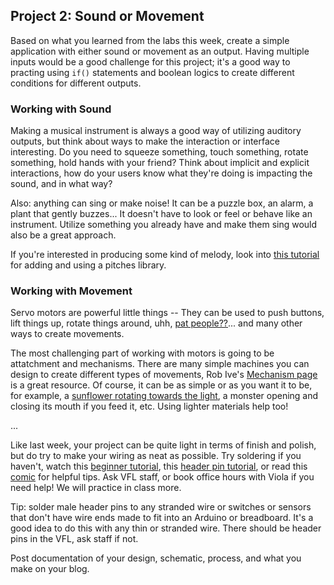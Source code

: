 ## Project 2: Sound or Movement

Based on what you learned from the labs this week, create a simple application with either sound or movement as an output. Having multiple inputs would be a good challenge for this project; it's a good way to practing using `if()` statements and boolean logics to create different conditions for different outputs.

### Working with Sound

Making a musical instrument is always a good way of utilizing auditory outputs, but think about ways to make the interaction or interface interesting. Do you need to squeeze something, touch something, rotate something, hold hands with your friend? Think about implicit and explicit interactions, how do your users know what they're doing is impacting the sound, and in what way?

Also: anything can sing or make noise! It can be a puzzle box, an alarm, a plant that gently buzzes... It doesn't have to look or feel or behave like an instrument. Utilize something you already have and make them sing would also be a great approach.

If you're interested in producing some kind of melody, look into [this tutorial](https://www.arduino.cc/en/Tutorial/BuiltInExamples/toneMelody) for adding and using a pitches library.

### Working with Movement

Servo motors are powerful little things -- They can be used to push buttons, lift things up, rotate things around, uhh, [pat people??](https://fletcherbach.com/FRSK04)... and many other ways to create movements.

The most challenging part of working with motors is going to be attatchment and mechanisms. There are many simple machines you can design to create different types of movements, Rob Ive's [Mechanism page](https://www.robives.com/mechanism/) is a great resource. Of course, it can be as simple or as you want it to be, for example, a [sunflower rotating towards the light](https://create.arduino.cc/projecthub/Mako_/arduino-sunflower-c4fd84?ref=tag&ref_id=servo&offset=1), a monster opening and closing its mouth if you feed it, etc. Using lighter materials help too!

...

Like last week, your project can be quite light in terms of finish and polish, but do try to make your wiring as neat as possible. Try soldering if you haven't, watch this [beginner tutorial](https://www.youtube.com/watch?v=Qps9woUGkvI), this [header pin tutorial](https://www.youtube.com/watch?v=IkjMK26ROcM), or read this [comic](https://drive.google.com/file/d/1L_w3QaK71HDD8ipvT3ry6TKAMcCHSOdG/view?usp=sharing) for helpful tips. Ask VFL staff, or book office hours with Viola if you need help! We will practice in class more.

Tip: solder male header pins to any stranded wire or switches or sensors that don't have wire ends made to fit into an Arduino or breadboard. It's a good idea to do this with any thin or stranded wire. There should be header pins in the VFL, ask staff if not.

Post documentation of your design, schematic, process, and what you make on your blog.
